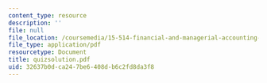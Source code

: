 ```yaml
---
content_type: resource
description: ''
file: null
file_location: /coursemedia/15-514-financial-and-managerial-accounting-summer-2003/32637b0dca247be6408db6c2fd8da3f8_quizsolution.pdf
file_type: application/pdf
resourcetype: Document
title: quizsolution.pdf
uid: 32637b0d-ca24-7be6-408d-b6c2fd8da3f8
---
```

